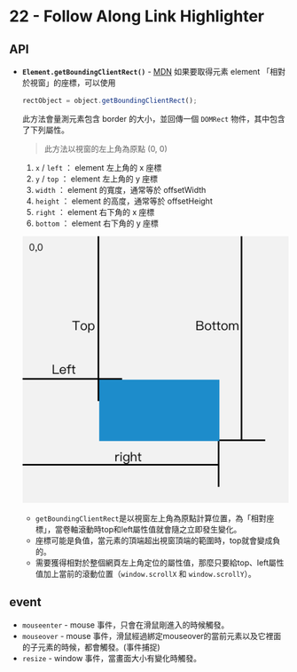 # 22 - Follow Along Link Highlighter

## API
- **`Element.getBoundingClientRect()`** - [MDN](https://developer.mozilla.org/zh-CN/docs/Web/API/Element/getBoundingClientRect)
    如果要取得元素 element 「相對於視窗」的座標，可以使用
    ```js
    rectObject = object.getBoundingClientRect();
    ```
    此方法會量測元素包含 border 的大小，並回傳一個 `DOMRect` 物件，其中包含了下列屬性。
    > 此方法以視窗的左上角為原點 (0, 0)
    1. `x` / `left` ： element 左上角的 x 座標
    1. `y` / `top` ： element 左上角的 y 座標
    1. `width` ： element 的寬度，通常等於 offsetWidth
    1. `height` ： element 的高度，通常等於 offsetHeight
    1. `right` ： element 右下角的 x 座標
    1. `bottom` ： element 右下角的 y 座標

    ![](rect.png)
    - `getBoundingClientRect`是以視窗左上角為原點計算位置，為「相對座標」，當卷軸滾動時top和left屬性值就會隨之立即發生變化。
    - 座標可能是負值，當元素的頂端超出視窗頂端的範圍時，top就會變成負的。
    - 需要獲得相對於整個網頁左上角定位的屬性值，那麼只要給top、left屬性值加上當前的滾動位置（`window.scrollX` 和 `window.scrollY`）。

## event
- `mouseenter` - mouse 事件，只會在滑鼠剛進入的時候觸發。
- `mouseover` - mouse 事件，滑鼠經過綁定mouseover的當前元素以及它裡面的子元素的時候，都會觸發。(事件捕捉)
- `resize` - window 事件，當畫面大小有變化時觸發。